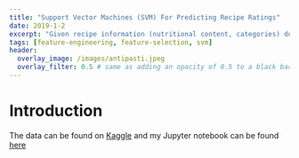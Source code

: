 ```yaml
---
title: "Support Vector Machines (SVM) For Predicting Recipe Ratings"
date: 2019-1-2
excerpt: "Given recipe information (nutritional content, categories) downloaded from Epicurious can we use SVM as a classifier?"
tags: [feature-engineering, feature-selection, svm]
header:
  overlay_image: /images/antipasti.jpeg
  overlay_filter: 0.5 # same as adding an opacity of 0.5 to a black background
---
```



# Introduction

The data can be found on [Kaggle](https://www.kaggle.com/hugodarwood/epirecipes) and my Jupyter notebook can be found [here](https://github.com/mkm29/DataScience/blob/master/thinkful/unit/3/4/Epicurious%20Regression%20-%20SVC.ipynb)